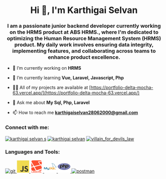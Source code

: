 <h1 align="center">Hi 👋, I'm Karthigai Selvan</h1>
<h3 align="center">I am a passionate junior backend developer currently working on the HRMS product at ABS HRMS., where I'm dedicated to optimizing the Human Resource Management System (HRMS) product. My daily work involves ensuring data integrity, implementing features, and collaborating across teams to enhance product excellence.</h3>

- 🔭 I’m currently working on **HRMS**

- 🌱 I’m currently learning **Vue, Laravel, Javascript, Php**

- 👨‍💻 All of my projects are available at [https://portfolio-delta-mocha-63.vercel.app/](https://portfolio-delta-mocha-63.vercel.app/)

- 💬 Ask me about **My Sql, Php, Laravel**

- 📫 How to reach me **karthigaiselvan28062000@gmail.com**

<h3 align="left">Connect with me:</h3>
<p align="left">
<a href="https://www.linkedin.com/in/karthigai-selvan-s-a519121b8/" target="blank"><img align="center" src="https://raw.githubusercontent.com/rahuldkjain/github-profile-readme-generator/master/src/images/icons/Social/linked-in-alt.svg" alt="karthigai selvan s" height="30" width="40" /></a>
<a href="https://fb.com/karthigai selvan" target="blank"><img align="center" src="https://raw.githubusercontent.com/rahuldkjain/github-profile-readme-generator/master/src/images/icons/Social/facebook.svg" alt="karthigai selvan" height="30" width="40" /></a>
<a href="https://instagram.com/villain_for_devils_law" target="blank"><img align="center" src="https://raw.githubusercontent.com/rahuldkjain/github-profile-readme-generator/master/src/images/icons/Social/instagram.svg" alt="villain_for_devils_law" height="30" width="40" /></a>
</p>

<h3 align="left">Languages and Tools:</h3>
<p align="left"> <a href="https://git-scm.com/" target="_blank" rel="noreferrer"> <img src="https://www.vectorlogo.zone/logos/git-scm/git-scm-icon.svg" alt="git" width="40" height="40"/> </a> <a href="https://developer.mozilla.org/en-US/docs/Web/JavaScript" target="_blank" rel="noreferrer"> <img src="https://raw.githubusercontent.com/devicons/devicon/master/icons/javascript/javascript-original.svg" alt="javascript" width="40" height="40"/> </a> <a href="https://laravel.com/" target="_blank" rel="noreferrer"> <img src="https://raw.githubusercontent.com/devicons/devicon/master/icons/laravel/laravel-plain-wordmark.svg" alt="laravel" width="40" height="40"/> </a> <a href="https://www.mysql.com/" target="_blank" rel="noreferrer"> <img src="https://raw.githubusercontent.com/devicons/devicon/master/icons/mysql/mysql-original-wordmark.svg" alt="mysql" width="40" height="40"/> </a> <a href="https://www.php.net" target="_blank" rel="noreferrer"> <img src="https://raw.githubusercontent.com/devicons/devicon/master/icons/php/php-original.svg" alt="php" width="40" height="40"/> </a> <a href="https://postman.com" target="_blank" rel="noreferrer"> <img src="https://www.vectorlogo.zone/logos/getpostman/getpostman-icon.svg" alt="postman" width="40" height="40"/> </a> </p>

